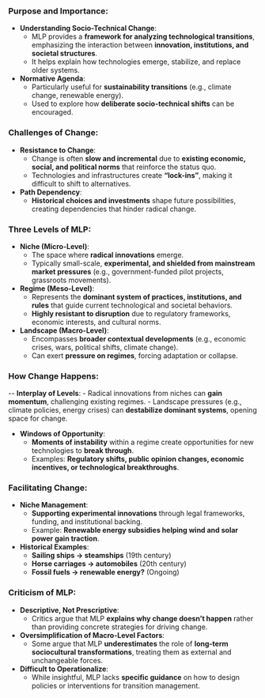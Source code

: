 ### Purpose and Importance:
- **Understanding Socio-Technical Change**:
    - MLP provides a **framework for analyzing technological transitions**, emphasizing the interaction between **innovation, institutions, and societal structures**.
    - It helps explain how technologies emerge, stabilize, and replace older systems.
- **Normative Agenda**:
    - Particularly useful for **sustainability transitions** (e.g., climate change, renewable energy).
    - Used to explore how **deliberate socio-technical shifts** can be encouraged.
### Challenges of Change:
- **Resistance to Change**:
    - Change is often **slow and incremental** due to **existing economic, social, and political norms** that reinforce the status quo.
    - Technologies and infrastructures create **“lock-ins”**, making it difficult to shift to alternatives.
- **Path Dependency**:
    - **Historical choices and investments** shape future possibilities, creating dependencies that hinder radical change.
### Three Levels of MLP:
- **Niche (Micro-Level)**:
    - The space where **radical innovations** emerge.
    - Typically small-scale, **experimental, and shielded from mainstream market pressures** (e.g., government-funded pilot projects, grassroots movements).
- **Regime (Meso-Level)**:
    - Represents the **dominant system of practices, institutions, and rules** that guide current technological and societal behaviors.
    - **Highly resistant to disruption** due to regulatory frameworks, economic interests, and cultural norms.
- **Landscape (Macro-Level)**:
    - Encompasses **broader contextual developments** (e.g., economic crises, wars, political shifts, climate change).
    - Can exert **pressure on regimes**, forcing adaptation or collapse.
### How Change Happens:
-- **Interplay of Levels**:
    - Radical innovations from niches can **gain momentum**, challenging existing regimes.
    - Landscape pressures (e.g., climate policies, energy crises) can **destabilize dominant systems**, opening space for change.
- **Windows of Opportunity**:
    - **Moments of instability** within a regime create opportunities for new technologies to **break through**.
    - Examples: **Regulatory shifts, public opinion changes, economic incentives, or technological breakthroughs**.
### Facilitating Change:
- **Niche Management**:
    - **Supporting experimental innovations** through legal frameworks, funding, and institutional backing.
    - Example: **Renewable energy subsidies helping wind and solar power gain traction**.
- **Historical Examples**:
    - **Sailing ships → steamships** (19th century)
    - **Horse carriages → automobiles** (20th century)
    - **Fossil fuels → renewable energy?** (Ongoing)
### Criticism of MLP:
- **Descriptive, Not Prescriptive**:
    - Critics argue that MLP **explains why change doesn’t happen** rather than providing concrete strategies for driving change.
- **Oversimplification of Macro-Level Factors**:
    - Some argue that MLP **underestimates** the role of **long-term sociocultural transformations**, treating them as external and unchangeable forces.
- **Difficult to Operationalize**:
    - While insightful, MLP lacks **specific guidance** on how to design policies or interventions for transition management.
